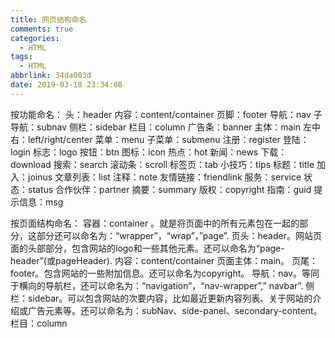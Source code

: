 ```yaml
---
title: 网页结构命名
comments: true
categories:
  - HTML
tags:
  - HTML
abbrlink: 34da003d
date: 2019-03-18 23:34:08
---
```


按功能命名：
头：header
内容：content/container
页脚：footer
导航：nav
子导航：subnav
侧栏：sidebar
栏目：column
广告条：banner
主体：main
左中右：left/right/center
菜单：menu
子菜单：submenu
注册：register
登陆：login
标志：logo
按钮：btn
图标：icon
热点：hot
新闻：news
下载：download
搜索：search
滚动条：scroll
标签页：tab
小技巧：tips
标题：title
加入：joinus
文章列表：list
注释：note
友情链接：friendlink
服务：service
状态：status
合作伙伴：partner
摘要：summary
版权：copyright
指南：guid
提示信息：msg


按页面结构命名：
容器：container 。就是将页面中的所有元素包在一起的部分，这部分还可以命名为：“wrapper”，“wrap”，”page”.
页头：header。网站页面的头部部分，包含网站的logo和一些其他元素。还可以命名为“page-header”(或pageHeader).
内容：content/container
页面主体：main。
页尾：footer。包含网站的一些附加信息。还可以命名为copyright。
导航：nav。等同于横向的导航栏，还可以命名为：“navigation”，“nav-wrapper”,” navbar”.
侧栏：sidebar。可以包含网站的次要内容，比如最近更新内容列表、关于网站的介绍或广告元素等。还可以命名为：subNav、side-panel、secondary-content。
栏目：column